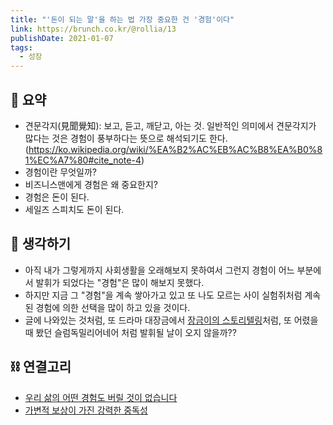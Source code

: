 ```yaml
---
title: "'돈이 되는 말'을 하는 법 가장 중요한 건 '경험'이다"
link: https://brunch.co.kr/@rollia/13
publishDate: 2021-01-07
tags:
  - 성장
---
```

## 📝 요약 
- 견문각지(見聞覺知): 보고, 듣고, 깨닫고, 아는 것. 일반적인 의미에서 견문각지가 많다는 것은 경험이 풍부하다는 뜻으로 해석되기도 한다.(https://ko.wikipedia.org/wiki/%EA%B2%AC%EB%AC%B8%EA%B0%81%EC%A7%80#cite_note-4)  
- 경험이란 무엇일까?
- 비즈니스맨에게 경험은 왜 중요한지? 
- 경험은 돈이 된다.  
- 세일즈 스피치도 돈이 된다.  


## 🤔 생각하기  
- 아직 내가 그렇게까지 사회생활을 오래해보지 못하여서 그런지 경험이 어느 부분에서 발휘가 되었다는 "경험"은 많이 해보지 못했다.  
- 하지만 지금 그 "경험"을 계속 쌓아가고 있고 또 나도 모르는 사이 실험쥐처럼 계속된 경험에 의한 선택을 많이 하고 있을 것이다.  
- 글에 나와있는 것처럼, 또 드라마 대장금에서 [장금이의 스토리텔링](https://youtu.be/-sJz2C2shqs)처럼, 또 어렸을 때 봤던 슬럼독밀리어네어 처럼 발휘될 날이 오지 않을까?? 


## ⛓ 연결고리
- [우리 삶의 어떤 경험도 버릴 것이 없습니다](../Life/overview-effect)
- [가변적 보상이 가진 강력한 중독성](../Life/the-powerful-addiction-of-variable-rewards)